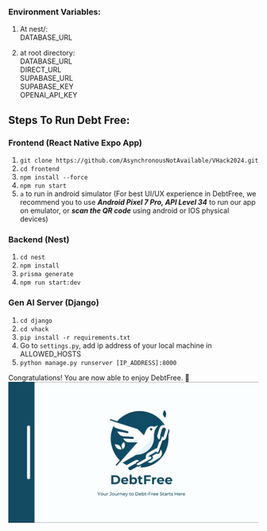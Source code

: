 ### Environment Variables: 
1. At nest/: <br>
DATABASE_URL

2. at root directory: <br>
DATABASE_URL <br>
DIRECT_URL <br>
SUPABASE_URL <br>
SUPABASE_KEY <br>
OPENAI_API_KEY <br>

## Steps To Run Debt Free:
### Frontend (React Native Expo App)
1. `git clone https://github.com/AsynchronousNotAvailable/VHack2024.git`
3. `cd frontend`
4. `npm install --force`
5. `npm run start`
6. `a` to run in android simulator (For best UI/UX experience in DebtFree, we recommend you to use ***Android Pixel 7 Pro, API Level 34*** to run our app on emulator, or ***scan the QR code*** using android or IOS physical devices)

### Backend (Nest)
1. `cd nest`
2. `npm install`
3. `prisma generate`
4. `npm run start:dev`

### Gen AI Server (Django)
1. `cd django`
2. `cd vhack`
3. `pip install -r requirements.txt`
4. Go to `settings.py`, add ip address of your local machine in ALLOWED_HOSTS
5. `python manage.py runserver [IP_ADDRESS]:8000`

Congratulations! You are now able to enjoy DebtFree. 😬
![alt text](https://github.com/AsynchronousNotAvailable/VHack2024/blob/main/DebtFree.png?raw=true)


